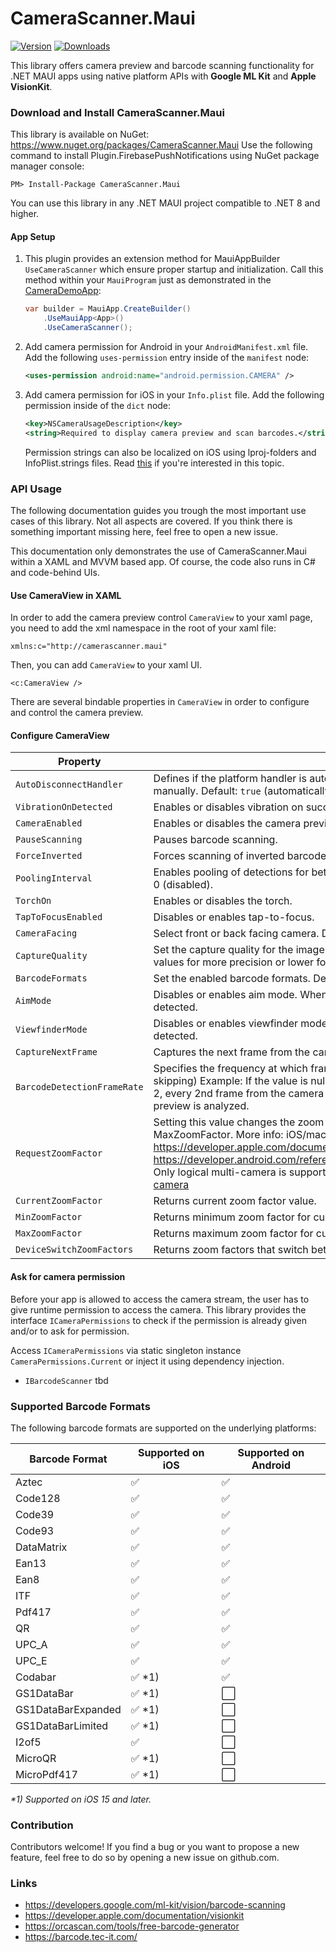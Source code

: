 # CameraScanner.Maui
[![Version](https://img.shields.io/nuget/v/CameraScanner.Maui.svg)](https://www.nuget.org/packages/CameraScanner.Maui)  [![Downloads](https://img.shields.io/nuget/dt/CameraScanner.Maui.svg)](https://www.nuget.org/packages/CameraScanner.Maui)

This library offers camera preview and barcode scanning functionality for .NET MAUI apps using native platform APIs with **Google ML Kit** and **Apple VisionKit**.

### Download and Install CameraScanner.Maui
This library is available on NuGet: https://www.nuget.org/packages/CameraScanner.Maui
Use the following command to install Plugin.FirebasePushNotifications using NuGet package manager console:

    PM> Install-Package CameraScanner.Maui

You can use this library in any .NET MAUI project compatible to .NET 8 and higher.

#### App Setup
1. This plugin provides an extension method for MauiAppBuilder `UseCameraScanner` which ensure proper startup and initialization.
   Call this method within your `MauiProgram` just as demonstrated in the [CameraDemoApp](https://github.com/thomasgalliker/CameraScanner.Maui/tree/develop/Samples):
   ```csharp
   var builder = MauiApp.CreateBuilder()
       .UseMauiApp<App>()
       .UseCameraScanner();
   ```
2. Add camera permission for Android in your `AndroidManifest.xml` file.
   Add the following `uses-permission` entry inside of the `manifest` node:
   ```xml
   <uses-permission android:name="android.permission.CAMERA" />
   ```
3. Add camera permission for iOS in your `Info.plist` file.
   Add the following permission inside of the `dict` node:
   ```xml
   <key>NSCameraUsageDescription</key>
   <string>Required to display camera preview and scan barcodes.</string>
   ```
   Permission strings can also be localized on iOS using lproj-folders and InfoPlist.strings files. Read [this](https://learn.microsoft.com/en-us/dotnet/maui/fundamentals/localization) if you're interested in this topic.

### API Usage
The following documentation guides you trough the most important use cases of this library. Not all aspects are covered. If you think there is something important missing here, feel free to open a new issue.

This documentation only demonstrates the use of CameraScanner.Maui within a XAML and MVVM based app. Of course, the code also runs in C# and code-behind UIs.

#### Use CameraView in XAML
In order to add the camera preview control `CameraView` to your xaml page, you need to add the xml namespace in the root of your xaml file:
```xaml
xmlns:c="http://camerascanner.maui"
```

Then, you can add `CameraView` to your xaml UI.
```xaml
<c:CameraView />
```
There are several bindable properties in `CameraView` in order to configure and control the camera preview.

#### Configure CameraView

| Property                    | Description                                                                                                                                                                                                                                  |
|-----------------------------|------------------------------------------------------------------------------------------------------------------------------------------------------------------------------------------------------------------------------------------|
| `AutoDisconnectHandler`     | Defines if the platform handler is automatically disconnected or if `Handler.DisconnectHandler();` is called manually. Default: `true` (automatically disconnected)                                                                        |
| `VibrationOnDetected`       | Enables or disables vibration on successful barcode detection. Default: `false`                                                                                                                                                          |
| `CameraEnabled`             | Enables or disables the camera preview. Default: `true`                                                                                                                                                                                   |
| `PauseScanning`             | Pauses barcode scanning.                                                                                                                                                                                                                  |
| `ForceInverted`             | Forces scanning of inverted barcodes. Reduces performance significantly. Android only.                                                                                                                                                    |
| `PoolingInterval`           | Enables pooling of detections for better detection of multiple barcodes at once. Value in milliseconds. Default: 0 (disabled).                                                                                                            |
| `TorchOn`                   | Enables or disables the torch.                                                                                                                                                                                                            |
| `TapToFocusEnabled`         | Disables or enables tap-to-focus.                                                                                                                                                                                                         |
| `CameraFacing`              | Select front or back facing camera. Default: `CameraFacing.Back`                                                                                                                                                                           |
| `CaptureQuality`            | Set the capture quality for the image analysis. Recommended and default value is Medium. Use the highest values for more precision or lower for fast scanning.                                                                             |
| `BarcodeFormats`            | Set the enabled barcode formats. Default: `BarcodeFormats.All`.                                                                                                                                                                            |
| `AimMode`                   | Disables or enables aim mode. When enabled only barcode that is in the center of the preview will be detected.                                                                                                                             |
| `ViewfinderMode`            | Disables or enables viewfinder mode. When enabled only barcode that is visible in the preview will be detected.                                                                                                                            |
| `CaptureNextFrame`          | Captures the next frame from the camera feed.                                                                                                                                                                                              |
| `BarcodeDetectionFrameRate` | Specifies the frequency at which frames are processed for barcode detection. Default: null (no frame skipping) Example: If the value is null, 0 or 1, every frame from the camera preview is analyzed. If the value is 2, every 2nd frame from the camera preview is analyzed. If the value is 3, every 3rd frame from the camera preview is analyzed. |
| `RequestZoomFactor`         | Setting this value changes the zoom factor of the camera. Value has to be between MinZoomFactor and MaxZoomFactor. More info: iOS/macOS - https://developer.apple.com/documentation/avfoundation/avcapturedevice/zoom Android - https://developer.android.com/reference/kotlin/androidx/camera/view/CameraController#setZoomRatio(float) Only logical multi-camera is supported - https://developer.android.com/media/camera/camera2/multi-camera  |
| `CurrentZoomFactor`         | Returns current zoom factor value.                                                                                                                                                                                                        |
| `MinZoomFactor`             | Returns minimum zoom factor for current camera.                                                                                                                                                                                            |
| `MaxZoomFactor`             | Returns maximum zoom factor for current camera.                                                                                                                                                                                            |
| `DeviceSwitchZoomFactors`   | Returns zoom factors that switch between camera lenses. Supported on iOS only.                                                                                                                                                             |

#### Ask for camera permission
Before your app is allowed to access the camera stream, the user has to give runtime permission to access the camera. This library provides the interface `ICameraPermissions` to check if the permission is already given and/or to ask for permission. 

Access `ICameraPermissions` via static singleton instance `CameraPermissions.Current` or inject it using dependency injection.


- `IBarcodeScanner` tbd

### Supported Barcode Formats
The following barcode formats are supported on the underlying platforms:

| Barcode Format       | Supported on iOS       | Supported on Android     |
|----------------------|------------------------|--------------------------|
| Aztec                | :white_check_mark:     | :white_check_mark:       |
| Code128              | :white_check_mark:     | :white_check_mark:       |
| Code39               | :white_check_mark:     | :white_check_mark:       |
| Code93               | :white_check_mark:     | :white_check_mark:       |
| DataMatrix           | :white_check_mark:     | :white_check_mark:       |
| Ean13                | :white_check_mark:     | :white_check_mark:       |
| Ean8                 | :white_check_mark:     | :white_check_mark:       |
| ITF                  | :white_check_mark:     | :white_check_mark:       |
| Pdf417               | :white_check_mark:     | :white_check_mark:       |
| QR                   | :white_check_mark:     | :white_check_mark:       |
| UPC_A                | :white_check_mark:     | :white_check_mark:       |
| UPC_E                | :white_check_mark:     | :white_check_mark:       |
| Codabar              | :white_check_mark: *1) | :white_check_mark:       |
| GS1DataBar           | :white_check_mark: *1) | :white_large_square:     |
| GS1DataBarExpanded   | :white_check_mark: *1) | :white_large_square:     |
| GS1DataBarLimited    | :white_check_mark: *1) | :white_large_square:     |
| I2of5                | :white_check_mark:     | :white_large_square:     |
| MicroQR              | :white_check_mark: *1) | :white_large_square:     |
| MicroPdf417          | :white_check_mark: *1) | :white_large_square:     |

_*1) Supported on iOS 15 and later._

### Contribution
Contributors welcome! If you find a bug or you want to propose a new feature, feel free to do so by opening a new issue on github.com.

### Links
- https://developers.google.com/ml-kit/vision/barcode-scanning
- https://developer.apple.com/documentation/visionkit
- https://orcascan.com/tools/free-barcode-generator
- https://barcode.tec-it.com/
